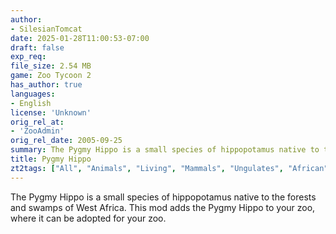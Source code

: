 ```yaml
---
author:
- SilesianTomcat
date: 2025-01-28T11:00:53-07:00
draft: false
exp_req:
file_size: 2.54 MB
game: Zoo Tycoon 2
has_author: true
languages:
- English
license: 'Unknown'
orig_rel_at:
- 'ZooAdmin'
orig_rel_date: 2005-09-25
summary: The Pygmy Hippo is a small species of hippopotamus native to the forests and swamps of West Africa. This mod adds the Pygmy Hippo to your zoo, where it can be adopted for your zoo.
title: Pygmy Hippo
zt2tags: ["All", "Animals", "Living", "Mammals", "Ungulates", "African", "ZT2" ]
---
```

The Pygmy Hippo is a small species of hippopotamus native to the forests and swamps of West Africa. This mod adds the Pygmy Hippo to your zoo, where it can be adopted for your zoo.